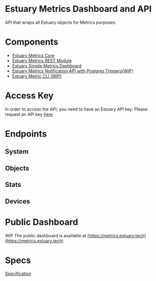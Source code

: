 # Estuary Metrics Dashboard and API

API that wraps all Estuary objects for Metrics purposes.

# Components
- [Estuary Metrics Core](./core/README.md)
- [Estuary Metrics REST Module](./rest/README.md)
- [Estuary Simple Metrics Dashboard](./dashboard/README.md)
- [Estuary Metrics Notification API with Postgres Triggers(WIP)](./notification/README.md)
- [Estuary Metric CLI (WIP)](./cmd/README.md)

# Access Key
In order to access the API, you need to have an Estuary API key. Please request an API key [here](https://docs.estuary.tech/get-invite-key)

# Endpoints
## System
## Objects
## Stats
## Devices

# Public Dashboard
WIP
The public dashboard is available at [https://metrics.estuary.tech](https://metrics.estuary.tech)

# Specs
[Specification](https://www.notion.so/ecosystem-wg/Metrics-Tracking-ea3da497096e4e4580c38a6a057b274f)